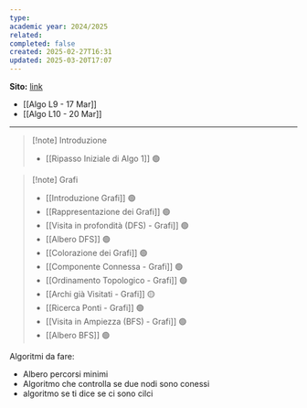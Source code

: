 ```yaml
---
type: 
academic year: 2024/2025
related: 
completed: false
created: 2025-02-27T16:31
updated: 2025-03-20T17:07
---
```

**Sito:** [link](https://twiki.di.uniroma1.it/twiki/view/Algoritmi2/PALGdiario2014_2)

- [[Algo L9 - 17 Mar]]
- [[Algo L10 - 20 Mar]]

---

>[!note] Introduzione
>- [[Ripasso Iniziale di Algo 1]] 🟢

>[!note] Grafi
>- [[Introduzione Grafi]] 🟢
>- [[Rappresentazione dei Grafi]] 🟢
>- [[Visita in profondità (DFS) - Grafi]] 🟢
>- [[Albero DFS]] 🟢
>- [[Colorazione dei Grafi]] 🟢
>- [[Componente Connessa - Grafi]] 🟢
>- [[Ordinamento Topologico - Grafi]] 🟢
>- [[Archi già Visitati - Grafi]] 🟡
>- [[Ricerca Ponti - Grafi]] 🟢
>- [[Visita in Ampiezza (BFS) - Grafi]] 🟢
>- [[Albero BFS]] 🟢



Algoritmi da fare:
- Albero percorsi minimi
- Algoritmo che controlla se due nodi sono conessi
- algoritmo se ti dice se ci sono cilci
